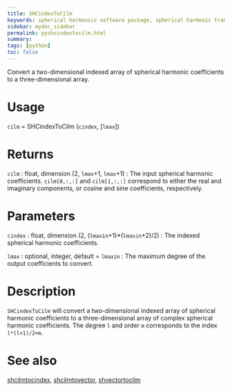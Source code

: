```yaml
---
title: SHCindexToCilm
keywords: spherical harmonics software package, spherical harmonic transform, legendre functions, multitaper spectral analysis, fortran, Python, gravity, magnetic field
sidebar: mydoc_sidebar
permalink: pyshcindextocilm.html
summary:
tags: [python]
toc: false
---
```


Convert a two-dimensional indexed array of spherical harmonic coefficients to a three-dimensional array.

# Usage

`cilm` = SHCindexToCilm (`cindex`, [`lmax`])

# Returns

`cilm` : float, dimension (2, `lmax`+1, `lmax`+1)
:   The input spherical harmonic coefficients. `cilm[0,:,:]` and `cilm[1,:,:]` correspond to either the real and imaginary components, or cosine and sine coefficients, respectively.

# Parameters

`cindex` : float, dimension (2, (`lmaxin`+1)\*(`lmaxin`+2)/2)
:   The indexed spherical harmonic coefficients.

`lmax` : optional, integer, default = `lmaxin`
:   The maximum degree of the output coefficients to convert.

# Description

`SHCindexToCilm` will convert a two-dimensional indexed array of spherical harmonic coefficients to a three-dimensional array of complex spherical harmonic coefficients.  The degree `l` and order `m` corresponds to the index `l*(l+1)/2+m`.

# See also

[shcilmtocindex](pyshcilmtocindex.html), [shcilmtovector](pyshcilmtovector.html), [shvectortocilm](pyshvectortocilm.html)
